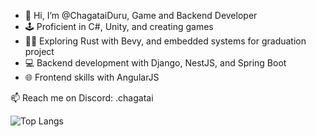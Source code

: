 - 👋 Hi, I’m @ChagataiDuru, Game and Backend Developer
- 🕹️ Proficient in C#, Unity, and creating games
- 🕵️‍♂️ Exploring Rust with Bevy, and embedded systems for graduation project
- 💻 Backend development with Django, NestJS, and Spring Boot
- 🌐 Frontend skills with AngularJS

📫 Reach me on Discord: .chagatai

![Top Langs](https://github-readme-stats.vercel.app/api/top-langs/?username=ChagataiDuru&layout=compact&exclude_repo=CS304-IntroAI-CollabNotebooks&hide=jupyter-notebook,css,scss,html&theme=tokyonight)
<!---
![Top Langs](https://github-readme-stats.vercel.app/api/top-langs/?username=ChagataiDuru&layout=compact)

ChagataiDuru/ChagataiDuru is a ✨ special ✨ repository because its `README.md` (this file) appears on your GitHub profile.
You can click the Preview link to take a look at your changes.
--->
